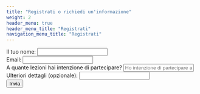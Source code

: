 ```yaml
---
title: "Registrati o richiedi un'informazione"
weight: 2
header_menu: true
header_menu_title: "Registrati"
navigation_menu_title: "Registrati"
---
```


<div class="form-container">

[//]: # (<h2>Registrati o richiedi un'informazione</h2>)

<form action="https://formspree.io/f/mqkrvygz" method="POST" id="registration-form">
<div class="form-group">
<label for="name">Il tuo nome:</label>
<input type="text" id="name" name="name" required>
</div>

<div class="form-group">
<label for="email">Email:</label>
<input type="email" id="email" name="email" required>
</div>

<div class="form-group">
<label for="all_classes">A quante lezioni hai intenzione di partecipare?</label>
<input type="text" id="all_classes" name="all_classes" placeholder="Ho intenzione di partecipare a tutte le lezioni" required>
</div>

<div class="form-group">
<label for="captcha">Ulteriori dettagli (opzionale):</label>

<input type="text" id="extra_details" name="extra_details">
</div>

<div class="form-group">
<input type="submit" value="Invia">

</div>
</form>
</div>
